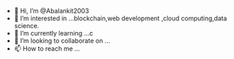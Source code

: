 - 👋 Hi, I’m @Abalankit2003
- 👀 I’m interested in ...blockchain,web development ,cloud computing,data science.
- 🌱 I’m currently learning ...c
- 💞️ I’m looking to collaborate on ...
- 📫 How to reach me ...

<!---
Abalankit2003/Abalankit2003 is a ✨ special ✨ repository because its `README.md` (this file) appears on your GitHub profile.
You can click the Preview link to take a look at your changes.
--->
